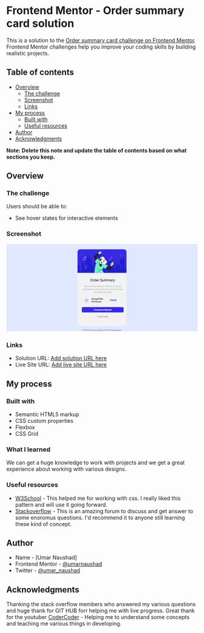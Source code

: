 # Frontend Mentor - Order summary card solution

This is a solution to the [Order summary card challenge on Frontend Mentor](https://www.frontendmentor.io/challenges/order-summary-component-QlPmajDUj). Frontend Mentor challenges help you improve your coding skills by building realistic projects. 

## Table of contents

- [Overview](#overview)
  - [The challenge](#the-challenge)
  - [Screenshot](#screenshot)
  - [Links](#links)
- [My process](#my-process)
  - [Built with](#built-with)
  - [Useful resources](#useful-resources)
- [Author](#author)
- [Acknowledgments](#acknowledgments)

**Note: Delete this note and update the table of contents based on what sections you keep.**

## Overview

### The challenge

Users should be able to:

- See hover states for interactive elements

### Screenshot

![](screenshot.png)


### Links

- Solution URL: [Add solution URL here](https://your-solution-url.com)
- Live Site URL: [Add live site URL here](https://your-live-site-url.com)

## My process

### Built with

- Semantic HTML5 markup
- CSS custom properties
- Flexbox
- CSS Grid

### What I learned

We can get a huge knowledge to work with projects and we get a great experience about working with various designs. 

### Useful resources

- [W3School](https://www.w3schools.com) - This helped me for working with css. I really liked this pattern and will use it going forward.
- [Stackoverflow](https://www.stackoverflow.com) - This is an amazing forum to discuss and get answer to some enoromus questions. I'd recommend it to anyone still learning these kind of concept.

## Author

- Name - [Umar Naushad]
- Frontend Mentor - [@umarnaushad](https://www.frontendmentor.io/profile/umarnaushad)
- Twitter - [@umar_naushad](https://twitter.com/umar_naushad)


## Acknowledgments

Thanking the stack overflow members who answered my various questions and huge thank for GIT HUB forr helping me with live progress. 
Great thank for the youtuber [CoderCoder](https://www.youtube.com/c/TheCoderCoder) - Helping me to understand some concepts and teaching me various things in developing. 

